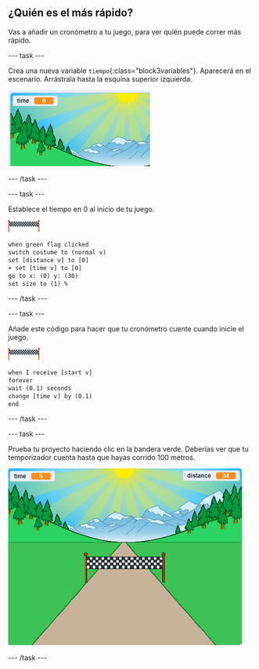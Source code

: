 ## ¿Quién es el más rápido?

Vas a añadir un cronómetro a tu juego, para ver quién puede correr más rápido.

--- task ---

Crea una nueva variable `tiempo`{:class="block3variables"}. Aparecerá en el escenario. Arrástrala hasta la esquina superior izquierda.

![variable tiempo en el centro del escenario](images/sprint-timer-create.png)

--- /task ---

--- task ---

Establece el tiempo en 0 al inicio de tu juego.

![objeto línea de meta](images/finish-line-sprite.png)

```blocks3
when green flag clicked
switch costume to (normal v)
set [distance v] to [0]
+ set [time v] to [0]
go to x: (0) y: (30)
set size to (1) %
```

--- /task ---

--- task ---

Añade este código para hacer que tu cronómetro cuente cuando inicie el juego.

![objeto línea de meta](images/finish-line-sprite.png)

```blocks3
when I receive [start v]
forever
wait (0.1) seconds
change [time v] by (0.1)
end
```

--- /task ---

--- task ---

Prueba tu proyecto haciendo clic en la bandera verde. Deberías ver que tu temporizador cuenta hasta que hayas corrido 100 metros.

![variables tiempo y distancia en el escenario](images/sprint-timer-test.png)

--- /task ---

